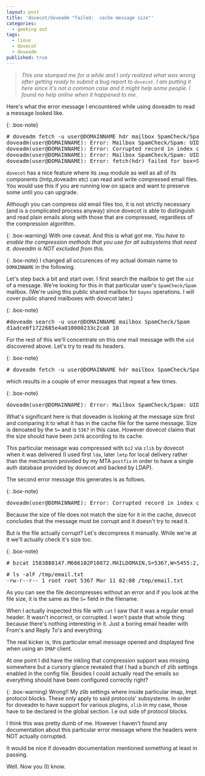 ```yaml
---
layout: post
title: 'dovecot/doveadm "failed:  cache message size"'
categories:
  - geeking out
tags:
  - linux
  - dovecot
  - doveadm
published: true
---
```


>*This one stumped me for a while and I only realized what was wrong after getting ready to submit a bug report to `dovecot`. I am putting it here since it's not a common case and it might help some people. I found no help online when it happened to me.*

Here's what the error message I encountered while using doveadm to read a message looked like.

{: .box-note}
<pre>
# doveadm fetch -u user@DOMAINNAME hdr mailbox SpamCheck/Spam uid 10
doveadm(user@DOMAINNAME): Error: Mailbox SpamCheck/Spam: UID=10: read(/var/spool/mail/virtual/DOMAINNAME/public/.Spam/cur/1583888147.M606102P10872.MAILDOMAIN,S=5367,W=5455:2,S) failed: Cached message size larger than expected (5367 > 2476, box=SpamCheck/Spam, UID=10) (read reason=mail stream)
doveadm(user@DOMAINNAME): Error: Corrupted record in index cache file /var/spool/mail/virtual/DOMAINNAME/public/.Spam/dovecot.index.cache: UID 10: Broken physical size in mailbox SpamCheck/Spam: read(/var/spool/mail/virtual/DOMAINNAME/public/.Spam/cur/1583888147.M606102P10872.MAILDOMAIN,S=5367,W=5455:2,S) failed: Cached message size larger than expected (5367 > 2476, box=SpamCheck/Spam, UID=10)
doveadm(user@DOMAINNAME): Error: Mailbox SpamCheck/Spam: UID=10: read(/var/spool/mail/virtual/DOMAINNAME/public/.Spam/cur/1583888147.M606102P10872.MAILDOMAIN,S=5367,W=5455:2,S) failed: Cached message size larger than expected (5367 > 2476, box=SpamCheck/Spam, UID=10) (read reason=)
doveadm(user@DOMAINNAME): Error: fetch(hdr) failed for box=SpamCheck/Spam uid=10: Mailbox SpamCheck/Spam: UID=10: read(/var/spool/mail/virtual/DOMAINNAME/public/.Spam/cur/1583888147.M606102P10872.MAILDOMAIN,S=5367,W=5455:2,S) failed: Cached message size larger than expected (5367 > 2476, box=SpamCheck/Spam, UID=10) (read reason=)
</pre>

`dovecot` has a nice feature where its `imap` module as well as all of its components (lmtp,doveadm etc) can read and write compressed email files. You would use this if you are running low on space and want to preserve some until you can upgrade.

Although you can compress old email files too, it is not strictly necessary (and is a complicated process anyway) since dovecot is able to distinguish and read plain emails along with those that are compressed, regardless of the compression algorithm.

{: .box-warning}
With one caveat. And this is what got me. *You have to enable the compression methods that you use for all subsystems that need it. doveadm is NOT excluded from this.*

{: .box-note}
I changed all occurences of my actual domain name to `DOMAINNAME` in the following.

Let's step back a bit and start over. I first search the mailbox to get the `uid` of a message. We're looking for this in that particular user's `SpamCheck/Spam` mailbox. (We're using this public shared mailbox for `bayes` operations. I will cover public shared mailboxes with dovecot later.)

{: .box-note}
<pre>
#doveadm search -u user@DOMAINNAME mailbox SpamCheck/Spam
d1adce0f1722685e4a010000233c2ca8 10
</pre>

For the rest of this we'll concentrate on this one mail message with the `uid` discovered above.
Let's try to read its headers.

{: .box-note}
<pre>
# doveadm fetch -u user@DOMAINNAME hdr mailbox SpamCheck/Spam uid 10
</pre>

which results in a couple of error messages that repeat a few times.

{: .box-note}
<pre>
doveadm(user@DOMAINNAME): Error: Mailbox SpamCheck/Spam: UID=10: read(/var/spool/mail/virtual/DOMAINNAME/public/.Spam/cur/1583888147.M606102P10872.MAILDOMAIN,S=5367,W=5455:2,S) failed: Cached message size larger than expected (5367 > 2476, box=SpamCheck/Spam, UID=10) (read reason=mail stream)
</pre>

What's significant here is that doveadm is looking at the message size first and comparing it to what it has in the cache file for the same message. Size is denoated by the `S=` and is `5367` in this case. However dovecot claims that the size should have been `2476` according to its cache.

This particular message was compressed with `bz2` via `zlib` by dovecot when it was delivered (I used first `lda`, later `lmtp` for local delivery rather than the mechanism provided by my MTA `postfix` in order to have a single auth database provided by dovecot and backed by LDAP).

The second error message this generates is as follows.

{: .box-note}
<pre>
doveadm(user@DOMAINNAME): Error: Corrupted record in index cache file /var/spool/mail/virtual/DOMAINNAME/public/.Spam/dovecot.index.cache: UID 10: Broken physical size in mailbox SpamCheck/Spam:
</pre>

Because the size of file does not match the size for it in the cache, dovecot concludes that the message must be corrupt and it doesn't try to read it.

But is the file actually corrupt? Let's decompress it manually. While we're at it we'll actually check it's size too.

{: .box-note}
<pre>
# bzcat 1583888147.M606102P10872.MAILDOMAIN,S=5367,W=5455:2,S > /tmp/email.txt
</pre>

<pre>
# ls -alF /tmp/email.txt
-rw-r--r-- 1 root root 5367 Mar 11 02:08 /tmp/email.txt
</pre>

As you can see the file decompresses without an error and if you look at the file size, it is the same as the `S=` field in the filename.

When I actually inspected this file with `cat` I saw that it was a regular email header. It wasn't incorrect, or corrupted. I won't paste that whole thing because there's nothing interesting in it. Just a boring email header with From's and Reply To's and everything.

The real kicker is, this particular email message opened and displayed fine when using an `IMAP` client.

At one point I did have the inkling that compression support was missing somewhere but a cursory glance revealed that I had a bunch of zlib settings enabled in the config file. Besides I could actually read the emails so everything should have been configured correctly right?

{: .box-warning}
Wrong!! My zlib settings where inside particular imap, lmpt protocol blocks. These only apply to said protocols' subsystems. In order for doveadm to have support for various plugins, `zlib` in my case, those have to be declared in the global section. I.e out side of protocol blocks.

I think this was pretty dumb of me. However I haven't found any documentation about this particular error message where the headers were NOT actually corrupted.

It would be nice if doveadm documentation mentioned something at least in passing.

Well. Now you (I) know. 
